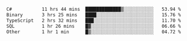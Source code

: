 <!--START_SECTION:waka-->

```txt
C#           11 hrs 44 mins  █████████████▒░░░░░░░░░░░   53.94 %
Binary       3 hrs 25 mins   ████░░░░░░░░░░░░░░░░░░░░░   15.76 %
TypeScript   2 hrs 32 mins   ███░░░░░░░░░░░░░░░░░░░░░░   11.70 %
SQL          1 hr 26 mins    █▓░░░░░░░░░░░░░░░░░░░░░░░   06.66 %
Other        1 hr 1 min      █▒░░░░░░░░░░░░░░░░░░░░░░░   04.72 %
```

<!--END_SECTION:waka-->
